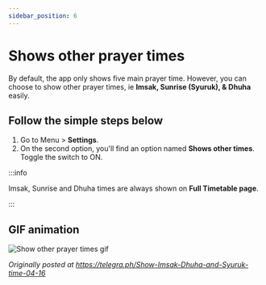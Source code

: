 ```yaml
---
sidebar_position: 6
---
```


# Shows other prayer times

By default, the app only shows five main prayer time. However, you can choose to show other prayer times, ie **Imsak, Sunrise (Syuruk), & Dhuha** easily.

## Follow the simple steps below

1. Go to Menu > **Settings**.
2. On the second option, you'll find an option named **Shows other times**. Toggle the switch to ON.

:::info

Imsak, Sunrise and Dhuha times are always shown on **Full Timetable page**.

:::

## GIF animation

![Show other prayer times gif](/img/features/show-other-prayer-times/show-other-prayer-times.gif)

_Originally posted at https://telegra.ph/Show-Imsak-Dhuha-and-Syuruk-time-04-16_
